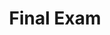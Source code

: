 ---
title: Final Exam
days:
  - date: 2019-12-17
    events:
      "**Exam**{: .label } Final (3-6PM)":
---